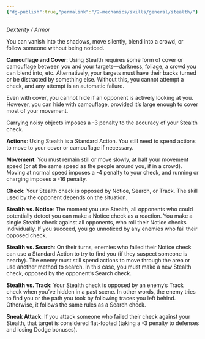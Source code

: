 ```yaml
---
{"dg-publish":true,"permalink":"/2-mechanics/skills/general/stealth/"}
---
```


*Dexterity / Armor*

You can vanish into the shadows, move silently, blend into a crowd, or follow someone without being noticed.

**Camouflage and Cover**: Using Stealth requires some form of cover or camouflage between you and your targets—darkness, foliage, a crowd you can blend into, etc. Alternatively, your targets must have their backs turned or be distracted by something else. Without this, you cannot attempt a check, and any attempt is an automatic failure.

Even with cover, you cannot hide if an opponent is actively looking at you. However, you can hide with camouflage, provided it’s large enough to cover most of your movement.

Carrying noisy objects imposes a -3 penalty to the accuracy of your Stealth check.

**Actions**: Using Stealth is a Standard Action. You still need to spend actions to move to your cover or camouflage if necessary.

**Movement**: You must remain still or move slowly, at half your movement speed (or at the same speed as the people around you, if in a crowd). Moving at normal speed imposes a -4 penalty to your check, and running or charging imposes a -16 penalty.

**Check**: Your Stealth check is opposed by Notice, Search, or Track. The skill used by the opponent depends on the situation.

**Stealth vs. Notice**: The moment you use Stealth, all opponents who could potentially detect you can make a Notice check as a reaction. You make a single Stealth check against all opponents, who roll their Notice checks individually. If you succeed, you go unnoticed by any enemies who fail their opposed check.

**Stealth vs. Search**: On their turns, enemies who failed their Notice check can use a Standard Action to try to find you (if they suspect someone is nearby). The enemy must still spend actions to move through the area or use another method to search. In this case, you must make a new Stealth check, opposed by the opponent’s Search check.

**Stealth vs. Track**: Your Stealth check is opposed by an enemy’s Track check when you’ve hidden in a past scene. In other words, the enemy tries to find you or the path you took by following traces you left behind. Otherwise, it follows the same rules as a Search check.

**Sneak Attack**: If you attack someone who failed their check against your Stealth, that target is considered flat-footed (taking a -3 penalty to defenses and losing Dodge bonuses).